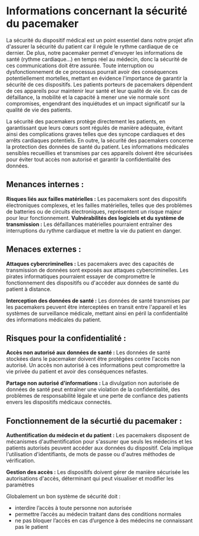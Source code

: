Informations concernant la sécurité du pacemaker
=====================================================

La sécurité du dispositif médical est un point essentiel dans notre projet afin d'assurer la sécurité du patient car il régule le rythme cardiaque de ce dernier. De plus, notre pacemaker permet d'envoyer
les informations de santé (rythme cardiaque...) en temps réel au médecin, donc la sécurité de ces communications doit être assurée. Toute interruption ou dysfonctionnement de ce processus pourrait avoir 
des conséquences potentiellement mortelles, mettant en évidence l'importance de garantir la sécurité de ces dispositifs.
Les patients porteurs de pacemakers dépendent de ces appareils pour maintenir leur santé et leur qualité de vie. En cas de défaillance, la mobilité et la capacité à mener une vie normale sont compromises, 
engendrant des inquiétudes et un impact significatif sur la qualité de vie des patients.

La sécurité des pacemakers protège directement les patients, en garantissant que leurs cœurs sont régulés de manière adéquate, évitant ainsi des complications graves telles que des syncope cardiaques
et des arrêts cardiaques potentiels.
En outre, la sécurité des pacemakers concerne la protection des données de santé du patient. Les informations médicales sensibles recueillies et transmises par ces appareils doivent être sécurisées 
pour éviter tout accès non autorisé et garantir la confidentialité des données.

Menances internes :
---------------------
**Risques liés aux failles matérielles :**
Les pacemakers sont des dispositifs électroniques complexes, et les failles matérielles, telles que des problèmes de batteries ou de circuits électroniques, représentent un risque majeur pour leur fonctionnement.
**Vulnérabilités des logiciels et du système de transmission :**
Les défaillances matérielles pourraient entraîner des interruptions du rythme cardiaque et mettre la vie du patient en danger.

Menaces externes : 
------------------
**Attaques cybercriminelles :**
Les pacemakers avec des capacités de transmission de données sont exposés aux attaques cybercriminelles. Les pirates informatiques pourraient essayer de compromettre le fonctionnement des dispositifs
ou d'accéder aux données de santé du patient à distance.

**Interception des données de santé :**
Les données de santé transmises par les pacemakers peuvent être interceptées en transit entre l'appareil et les systèmes de surveillance médicale, mettant ainsi en péril la confidentialité des
informations médicales du patient.

Risques pour la confidentialité :
----------------------------------
**Accès non autorisé aux données de santé :**
Les données de santé stockées dans le pacemaker doivent être protégées contre l'accès non autorisé. Un accès non autorisé à ces informations peut compromettre la vie privée du patient et avoir 
des conséquences néfastes.

**Partage non autorisé d'informations :**
La divulgation non autorisée de données de santé peut entraîner une violation de la confidentialité, des problèmes de responsabilité légale et une perte de confiance des patients 
envers les dispositifs médicaux connectés.


Fonctionnement de la sécurtié du pacemaker : 
--------------------------------------------

**Authentification du médecin et du patient :**
Les pacemakers disposent de mécanismes d'authentification pour s'assurer que seuls les médecins et les patients autorisés peuvent accéder aux données du dispositif. 
Cela implique l'utilisation d'identifiants, de mots de passe ou d'autres méthodes de vérification.

**Gestion des accès :**
Les dispositifs doivent gérer de manière sécurisée les autorisations d'accès, déterminant qui peut visualiser et modifier les paramètres




Globalement un bon système de sécurité doit :
- interdire l’accès à toute personne non autorisée
- permettre l’accès au médecin traitant dans des conditions normales
- ne pas bloquer l’accès en cas d’urgence à des médecins ne connaissant pas le patient

